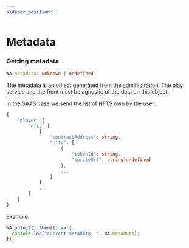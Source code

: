 ```yaml
---
sidebar_position: 1
---
```


# Metadata

### Getting metadata

```ts
WA.metadata: unknown | undefined
```

The metadata is an object generated from the administration. The play service and the front must be agnostic of the data on this object.

In the SAAS case we send the list of NFTS own by the user:

```ts
{
    "player" {
        "nfts" [
            {
                "contractAddress": string,
                "nfts": [
                    {
                        "tokenId": string,
                        "spriteUrl": string|undefined
                    },
                    ...
                ]
            },
            ...
        ]
    }
}
```

Example:

```ts
WA.onInit().then(() => {
  console.log("Current metadata: ", WA.metadata);
});
```
